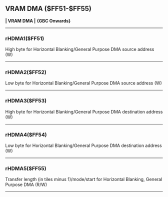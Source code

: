 ## VRAM DMA (\$FF51-\$FF55)
__| VRAM DMA |__
__{GBC Onwards}__

---

### rHDMA1($FF51)
High byte for Horizontal Blanking/General Purpose DMA source address (W)

---

### rHDMA2($FF52)
Low byte for Horizontal Blanking/General Purpose DMA source address (W)

---

### rHDMA3($FF53)
High byte for Horizontal Blanking/General Purpose DMA destination address (W)

---

### rHDMA4($FF54)
Low byte for Horizontal Blanking/General Purpose DMA destination address (W)

---

### rHDMA5($FF55)
Transfer length (in tiles minus 1)/mode/start for Horizontal Blanking, General Purpose DMA (R/W)

---